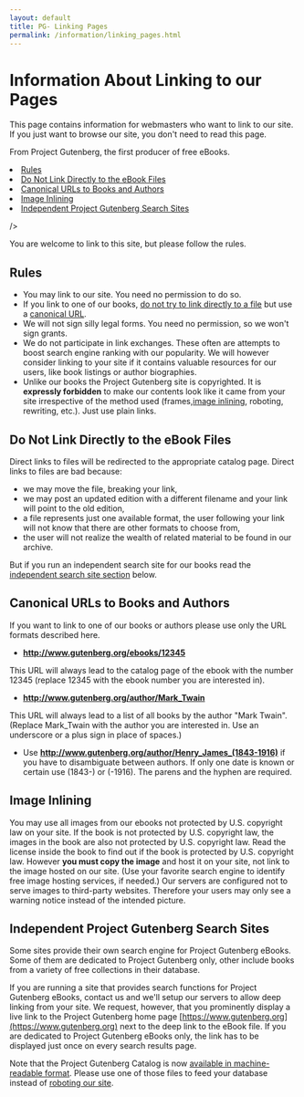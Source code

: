 ```yaml
---
layout: default
title: PG- Linking Pages
permalink: /information/linking_pages.html
---
```


# Information About Linking to our Pages

<div class="box_shadow">This page contains information for webmasters who want to link to our site. If you just want to browse our site, you don't need to read this page.</div>

From Project Gutenberg, the first producer of free eBooks.

<div class="box_shadow"
			
1. [Rules](#rules)
2. [Do Not Link Directly to the eBook Files](#do-not-link-directly-to-the-ebook-files)
3. [Canonical URLs to Books and Authors](#canonical-urls-to-books-and-authors)
4. [Image Inlining](#image-inlining)
5. [Independent Project Gutenberg Search Sites](#independent-project-gutenberg-serach-sites)
		
/>

You are welcome to link to this site, but please follow the rules.

## Rules
- You may link to our site.  You need no permission to do so.
- If you link to one of our books, [do not try to link directly to a file](#do-not-link-directly-to-the-ebook-files) but use a [canonical URL](#canonical-urls-to-books-and-authors).
- We will not sign silly legal forms. You need no permission, so we won't sign grants.
- We do not participate in link exchanges. These often are attempts to boost search engine ranking with our popularity. We will however consider linking to your site if it contains valuable resources for our users, like book listings or author biographies.
-  Unlike our books the Project Gutenberg site is copyrighted. It is **expressly forbidden** to make our contents look like it came from your site irrespective of the method used (frames,[image inlining](#image-inlining), roboting, rewriting, etc.). Just use plain links.

## Do Not Link Directly to the eBook Files

Direct links to files will be redirected to the appropriate catalog page. Direct links to files are bad because:

- we may move the file, breaking your link,
- we may post an updated edition with a different filename and your link will point to the old edition,
- a file represents just one available format, the user following your link will not know that there are other formats to choose from,
- the user will not realize the wealth of related material to be found in our archive.

But if you run an independent search site for our books read the [independent search site section](#independent-project-gutenberg-serach-sites) below.

## Canonical URLs to Books and Authors
If you want to link to one of our books or authors please use only the URL formats described here.

- **http://www.gutenberg.org/ebooks/12345** 

This URL will always lead to the catalog page of the ebook with the number 12345 (replace 12345 with the ebook number you are interested in).
- **http://www.gutenberg.org/author/Mark_Twain**

This URL will always lead to a list of all books by the author "Mark Twain". (Replace Mark_Twain with the author you are interested in. Use an underscore or a plus sign in place of spaces.)
- Use **http://www.gutenberg.org/author/Henry_James_(1843-1916)** 
if you have to disambiguate between authors. If only one date is known or certain use (1843-) or (-1916). The parens and the hyphen are required.

## Image Inlining

You may use all images from our  ebooks not protected by U.S. copyright law on your site.  If the book is not protected by U.S. copyright law, the images in the book are also not protected by U.S. copyright law.  Read the license inside the book to find out if the book is protected by U.S. copyright law.  However **you must copy the image** and host it on your site, not link to the image hosted on our site. (Use your favorite search engine to identify free image hosting services, if needed.)
Our servers are configured not to serve images to third-party websites. Therefore your users may only see a warning notice instead of the intended picture.

## Independent Project Gutenberg Search Sites

Some sites provide their own search engine for Project Gutenberg eBooks. Some of them are dedicated to Project Gutenberg only, other include books from a variety of free collections in their database.

If you are running a site that provides search functions for Project Gutenberg eBooks, contact us and we'll setup our servers to allow deep linking
from your site. We request, however, that you prominently display a live link to the Project Gutenberg home page [https://www.gutenberg.org](https://www.gutenberg.org) next to
the deep link to the eBook file. If you are dedicated to Project Gutenberg eBooks only, the link has to be displayed just once on every search results page.

Note that the Project Gutenberg Catalog is now [available in machine-readable format](/wiki/Gutenberg:Feeds). Please use one of those files to feed your database instead of [roboting our site](/information/robot_access.html).


